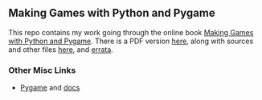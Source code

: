## Making Games with Python and Pygame

This repo contains my work going through the online book [Making Games with Python and Pygame](http://inventwithpython.com/pygame/).
There is a PDF version [here](https://inventwithpython.com/makinggames.pdf), along with sources and other files [here](http://inventwithpython.com/makinggames.zip), and [errata](http://inventwithpython.com/pygame/errata).

### Other Misc Links

* [Pygame](https://www.pygame.org/) and [docs](https://www.pygame.org/docs/)

